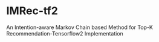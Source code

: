 # IMRec-tf2
An Intention-aware Markov Chain based Method for Top-K Recommendation-Tensorflow2 Implementation
